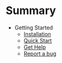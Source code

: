 # Summary

* Getting Started
    * [Installation](getting-started/01--installation.md)
    * [Quick Start](getting-started/02--quick-start.md)
    * [Get Help](getting-started/03--get-help.md)
    * [Report a bug](getting-started/04--report-a-bug.md)
